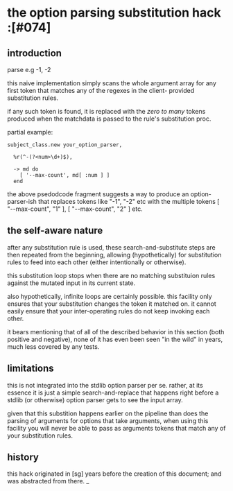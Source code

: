 # the option parsing substitution hack  :[#074]


## introduction

parse e.g -1, -2

this naive implementation simply scans the whole argument array for
any first token that matches any of the regexes in the client-
provided substitution rules.

if any such token is found, it is replaced with the *zero to many*
tokens produced when the matchdata is passed to the rule's substitution
proc.

partial example:

    subject_class.new your_option_parser,

      %r(^-(?<num>\d+)$),

      -> md do
        [ '--max-count', md[ :num ] ]
      end

the above psedodcode fragment suggests a way to produce an option-
parser-ish that replaces tokens like "-1", "-2" etc with the
multiple tokens [ "--max-count", "1" ], [ "--max-count", "2" ] etc.




## the self-aware nature

after any substitution rule is used, these search-and-substitute
steps are then repeated from the beginning, allowing (hypothetically)
for substitution rules to feed into each other (either intentionally
or otherwise).

this substitution loop stops when there are no matching substituion
rules against the mutated input in its current state.

also hypothetically, infinite loops are certainly possible. this
facility only ensures that your substitution changes the token it
matched on. it cannot easily ensure that your inter-operating rules
do not keep invoking each other.

it bears mentioning that of all of the described behavior in this
section (both positive and negative), none of it has even been seen
"in the wild" in years, much less covered by any tests.




## limitations

this is not integrated into the stdlib option parser per se. rather,
at its essence it is just a simple search-and-replace that happens
right before a stdlib (or otherwise) option parser gets to see the
input array.

given that this substition happens earlier on the pipeline than does
the parsing of arguments for options that take arguments, when using
this facility you will never be able to pass as arguments tokens
that match any of your substitution rules.





## history

this hack originated in [sg] years before the creation of this document;
and was abstracted from there.
_
